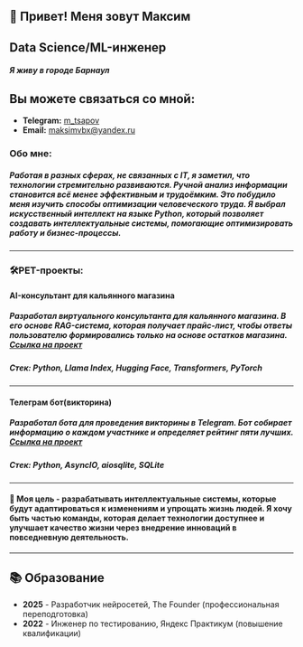## 👋 Привет! Меня зовут Максим

## Data Science/ML-инженер

##### Я живу в городе Барнаул

## Вы можете связаться со мной:
* **Telegram:** [m_tsapov](https://t.me/m_tsapov)
* **Email:** maksimvbx@yandex.ru

### Обо мне:
##### Работая в разных сферах, не связанных с IT, я заметил, что технологии стремительно развиваются. Ручной анализ информации становится всё менее эффективным и трудоёмким. Это побудило меня изучить способы оптимизации человеческого труда. Я выбрал искусственный интеллект на языке Python, который позволяет создавать интеллектуальные системы, помогающие оптимизировать работу и бизнес-процессы. 

---

### 🛠️PET-проекты:

#### **AI-консультант для кальянного магазина**
#####   Разработал виртуального консультанта для кальянного магазина. В его основе RAG-система, которая получает прайс-лист, чтобы ответы пользователю формировались только на основе остатков магазина. [Ссылка на проект](https://github.com/mitsapov/AI-assistant-/blob/main/Ассистент_кальянного_магазина.ipynb)
##### Стек: Python, Llama Index, Hugging Face, Transformers, PyTorch

---

#### **Телеграм бот(викторина)**
#####   Разработал бота для проведения викторины в Telegram. Бот собирает информацию о каждом участнике и определяет рейтинг пяти лучших. [Ссылка на проект](https://github.com/mitsapov/telegram_bot/tree/main/quiz)
##### Стек: Python, AsyncIO, aiosqlite, SQLite

---

#### 🎯 **Моя цель** - разрабатывать интеллектуальные системы, которые будут адаптироваться к изменениям и упрощать жизнь людей. Я хочу быть частью команды, которая делает технологии доступнее и улучшает качество жизни через внедрение инноваций в повседневную деятельность.

---

## 📚 Образование
* **2025** - Разработчик нейросетей, The Founder (профессиональная переподготовка)
* **2022** - Инженер по тестированию, Яндекс Практикум (повышение квалификации)
<!--
**mitsapov/mitsapov** is a ✨ _special_ ✨ repository because its `README.md` (this file) appears on your GitHub profile.

Here are some ideas to get you started:

- 🔭 I’m currently working on ...
- 🌱 I’m currently learning ...
- 👯 I’m looking to collaborate on ...
- 🤔 I’m looking for help with ...
- 💬 Ask me about ...
- 📫 How to reach me: ...
- 😄 Pronouns: ...
- ⚡ Fun fact: ...
-->

